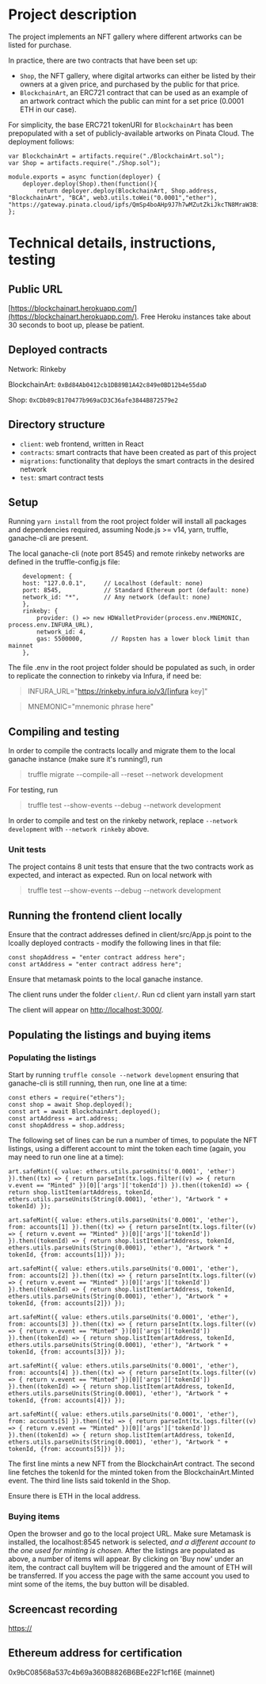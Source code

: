 # Project description

The project implements an NFT gallery where different artworks can be listed for purchase.

In practice, there are two contracts that have been set up:
- `Shop`, the NFT gallery, where digital artworks can either be listed by their owners at a given price, and purchased by the public for that price.
- `BlockchainArt`, an ERC721 contract that can be used as an example of an artwork contract which the public can mint for a set price (0.0001 ETH in our case). 

For simplicity, the base ERC721 tokenURI for `BlockchainArt` has been prepopulated with a set of publicly-available artworks on Pinata Cloud. The deployment follows:

    var BlockchainArt = artifacts.require("./BlockchainArt.sol");
    var Shop = artifacts.require("./Shop.sol");

    module.exports = async function(deployer) {
        deployer.deploy(Shop).then(function(){
            return deployer.deploy(BlockchainArt, Shop.address, "BlockchainArt", "BCA", web3.utils.toWei("0.0001","ether"), "https://gateway.pinata.cloud/ipfs/QmSp4boAHp9J7h7wMZutZkiJkcTN8MraW3BiMUSxoP27cs/")});
    };









# Technical details, instructions, testing

## Public URL
[https://blockchainart.herokuapp.com/](https://blockchainart.herokuapp.com/). Free Heroku instances take about 30 seconds to boot up, please be patient.

## Deployed contracts
Network: Rinkeby

BlockchainArt: `0xBd84Ab0412cb1DB89B1A42c849e0BD12b4e55daD`

Shop: `0xCDb89cB170477b969aCD3C36afe3844B872579e2`

## Directory structure

- `client`: web frontend, written in React
- `contracts`: smart contracts that have been created as part of this project
- `migrations`: functionality that deploys the smart contracts in the desired network
- `test`: smart contract tests

## Setup

Running `yarn install` from the root project folder will install all packages and dependencies required, assuming Node.js >= v14, yarn, truffle, ganache-cli are present. 

The local ganache-cli (note port 8545) and remote rinkeby networks are defined in the truffle-config.js file:

        development: {
        host: "127.0.0.1",     // Localhost (default: none)
        port: 8545,            // Standard Ethereum port (default: none)
        network_id: "*",       // Any network (default: none)
        },
        rinkeby: {
            provider: () => new HDWalletProvider(process.env.MNEMONIC, process.env.INFURA_URL),
            network_id: 4,       
            gas: 5500000,        // Ropsten has a lower block limit than mainnet
        },

The file .env in the root project folder should be populated as such, in order to replicate the connection to rinkeby via Infura, if need be:

> INFURA_URL="https://rinkeby.infura.io/v3/[infura key]"

> MNEMONIC="mnemonic phrase here"


## Compiling and testing

In order to compile the contracts locally and migrate them to the local ganache instance (make sure it's running!), run
> truffle migrate --compile-all --reset --network development

For testing, run
> truffle test --show-events  --debug --network development

In order to compile and test on the rinkeby network, replace `--network development` with `--network rinkeby` above.

### Unit tests

The project contains 8 unit tests that ensure that the two contracts work as expected, and interact as expected. Run on local network with

> truffle test --show-events  --debug --network development

## Running the frontend client locally

Ensure that the contract addresses defined in client/src/App.js point to the lcoally deployed contracts - modify the following lines in that file:

    const shopAddress = "enter contract address here";
    const artAddress = "enter contract address here";

Ensure that metamask points to the local ganache instance.

The client runs under the folder `client/`. Run
    cd client
    yarn install
    yarn start

The client will appear on [http://localhost:3000/](http://localhost:3000/).


## Populating the listings and buying items

### Populating the listings

Start by running `truffle console --network development` ensuring that ganache-cli is still running, then run, one line at a time:

    const ethers = require("ethers");
    const shop = await Shop.deployed();
    const art = await BlockchainArt.deployed();
    const artAddress = art.address;
    const shopAddress = shop.address;


The following set of lines can be run a number of times, to populate the NFT listings, using a different account to mint the token each time (again, you may need to run one line at a time):

    art.safeMint({ value: ethers.utils.parseUnits('0.0001', 'ether') }).then((tx) => { return parseInt(tx.logs.filter((v) => { return v.event == "Minted" })[0]['args']['tokenId']) }).then((tokenId) => { return shop.listItem(artAddress, tokenId, ethers.utils.parseUnits(String(0.0001), 'ether'), "Artwork " + tokenId) });

    art.safeMint({ value: ethers.utils.parseUnits('0.0001', 'ether'), from: accounts[1] }).then((tx) => { return parseInt(tx.logs.filter((v) => { return v.event == "Minted" })[0]['args']['tokenId']) }).then((tokenId) => { return shop.listItem(artAddress, tokenId, ethers.utils.parseUnits(String(0.0001), 'ether'), "Artwork " + tokenId, {from: accounts[1]}) });

    art.safeMint({ value: ethers.utils.parseUnits('0.0001', 'ether'), from: accounts[2] }).then((tx) => { return parseInt(tx.logs.filter((v) => { return v.event == "Minted" })[0]['args']['tokenId']) }).then((tokenId) => { return shop.listItem(artAddress, tokenId, ethers.utils.parseUnits(String(0.0001), 'ether'), "Artwork " + tokenId, {from: accounts[2]}) });

    art.safeMint({ value: ethers.utils.parseUnits('0.0001', 'ether'), from: accounts[3] }).then((tx) => { return parseInt(tx.logs.filter((v) => { return v.event == "Minted" })[0]['args']['tokenId']) }).then((tokenId) => { return shop.listItem(artAddress, tokenId, ethers.utils.parseUnits(String(0.0001), 'ether'), "Artwork " + tokenId, {from: accounts[3]}) });

    art.safeMint({ value: ethers.utils.parseUnits('0.0001', 'ether'), from: accounts[4] }).then((tx) => { return parseInt(tx.logs.filter((v) => { return v.event == "Minted" })[0]['args']['tokenId']) }).then((tokenId) => { return shop.listItem(artAddress, tokenId, ethers.utils.parseUnits(String(0.0001), 'ether'), "Artwork " + tokenId, {from: accounts[4]}) });

    art.safeMint({ value: ethers.utils.parseUnits('0.0001', 'ether'), from: accounts[5] }).then((tx) => { return parseInt(tx.logs.filter((v) => { return v.event == "Minted" })[0]['args']['tokenId']) }).then((tokenId) => { return shop.listItem(artAddress, tokenId, ethers.utils.parseUnits(String(0.0001), 'ether'), "Artwork " + tokenId, {from: accounts[5]}) });


The first line mints a new NFT from the BlockchainArt contract. The second line fetches the tokenId for the minted token from the BlockchainArt.Minted event. The third line lists said tokenId in the Shop.

Ensure there is ETH in the local address.

### Buying items

Open the browser and go to the local project URL. Make sure Metamask is installed, the localhost:8545 network is selected, _and a different account to the one used for minting is chosen._ After the listings are populated as above, a number of items will appear. By clicking on 'Buy now' under an item, the contract call buyItem will be triggered and the amount of ETH will be transferred. If you access the page with the same account you used to mint some of the items, the buy button will be disabled.



## Screencast recording
[https://](https://)

## Ethereum address for certification
0x9bC08568a537c4b69a360B8826B6BEe22F1cf16E (mainnet)


